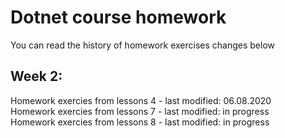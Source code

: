 # Dotnet course homework
You can read the history of homework exercises changes below 
## Week 2:
Homework exercies from lessons 4 - last modified: 06.08.2020 </br>
Homework exercies from lessons 7 - last modified: in progress </br>
Homework exercies from lessons 8 - last modified: in progress </br>
